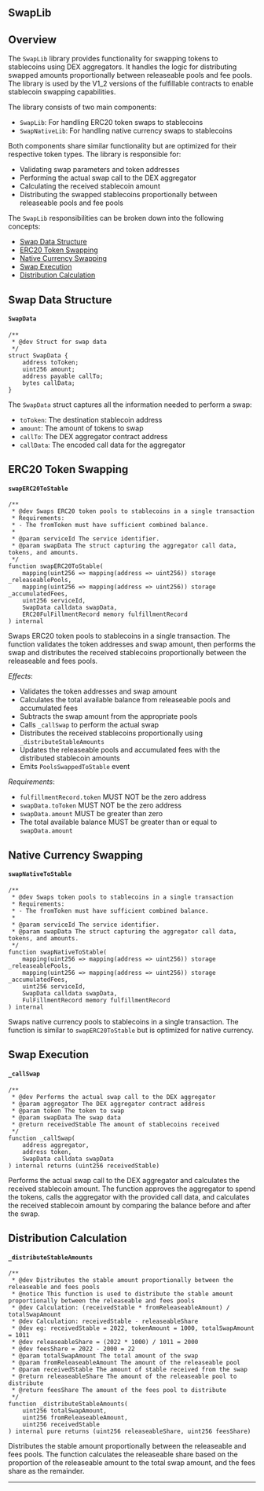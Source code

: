 ## SwapLib

## Overview

The `SwapLib` library provides functionality for swapping tokens to stablecoins using DEX aggregators. It handles the logic for distributing swapped amounts proportionally between releaseable pools and fee pools. The library is used by the V1_2 versions of the fulfillable contracts to enable stablecoin swapping capabilities.

The library consists of two main components:
* `SwapLib`: For handling ERC20 token swaps to stablecoins
* `SwapNativeLib`: For handling native currency swaps to stablecoins

Both components share similar functionality but are optimized for their respective token types. The library is responsible for:
* Validating swap parameters and token addresses
* Performing the actual swap call to the DEX aggregator
* Calculating the received stablecoin amount
* Distributing the swapped stablecoins proportionally between releaseable pools and fee pools

The `SwapLib` responsibilities can be broken down into the following concepts:
* [Swap Data Structure](#swap-data-structure)
* [ERC20 Token Swapping](#erc20-token-swapping)
* [Native Currency Swapping](#native-currency-swapping)
* [Swap Execution](#swap-execution)
* [Distribution Calculation](#distribution-calculation)

## Swap Data Structure

#### `SwapData`

```solidity
/**
 * @dev Struct for swap data
 */
struct SwapData {
    address toToken;
    uint256 amount;
    address payable callTo;
    bytes callData;
}
```

The `SwapData` struct captures all the information needed to perform a swap:
* `toToken`: The destination stablecoin address
* `amount`: The amount of tokens to swap
* `callTo`: The DEX aggregator contract address
* `callData`: The encoded call data for the aggregator

## ERC20 Token Swapping

#### `swapERC20ToStable`

```solidity
/**
 * @dev Swaps ERC20 token pools to stablecoins in a single transaction
 * Requirements:
 * - The fromToken must have sufficient combined balance.
 * 
 * @param serviceId The service identifier.
 * @param swapData The struct capturing the aggregator call data, tokens, and amounts.
 */
function swapERC20ToStable(
    mapping(uint256 => mapping(address => uint256)) storage _releaseablePools,
    mapping(uint256 => mapping(address => uint256)) storage _accumulatedFees,
    uint256 serviceId,
    SwapData calldata swapData,
    ERC20FulFillmentRecord memory fulfillmentRecord
) internal
```

Swaps ERC20 token pools to stablecoins in a single transaction. The function validates the token addresses and swap amount, then performs the swap and distributes the received stablecoins proportionally between the releaseable and fees pools.

*Effects*:
* Validates the token addresses and swap amount
* Calculates the total available balance from releaseable pools and accumulated fees
* Subtracts the swap amount from the appropriate pools
* Calls `_callSwap` to perform the actual swap
* Distributes the received stablecoins proportionally using `_distributeStableAmounts`
* Updates the releaseable pools and accumulated fees with the distributed stablecoin amounts
* Emits `PoolsSwappedToStable` event

*Requirements*:
* `fulfillmentRecord.token` MUST NOT be the zero address
* `swapData.toToken` MUST NOT be the zero address
* `swapData.amount` MUST be greater than zero
* The total available balance MUST be greater than or equal to `swapData.amount`

## Native Currency Swapping

#### `swapNativeToStable`

```solidity
/**
 * @dev Swaps token pools to stablecoins in a single transaction
 * Requirements:
 * - The fromToken must have sufficient combined balance.
 * 
 * @param serviceId The service identifier.
 * @param swapData The struct capturing the aggregator call data, tokens, and amounts.
 */
function swapNativeToStable(
    mapping(uint256 => mapping(address => uint256)) storage _releaseablePools,
    mapping(uint256 => mapping(address => uint256)) storage _accumulatedFees,
    uint256 serviceId,
    SwapData calldata swapData,
    FulFillmentRecord memory fulfillmentRecord
) internal
```

Swaps native currency pools to stablecoins in a single transaction. The function is similar to `swapERC20ToStable` but is optimized for native currency.

## Swap Execution

#### `_callSwap`

```solidity
/**
 * @dev Performs the actual swap call to the DEX aggregator
 * @param aggregator The DEX aggregator contract address
 * @param token The token to swap
 * @param swapData The swap data
 * @return receivedStable The amount of stablecoins received
 */
function _callSwap(
    address aggregator,
    address token,
    SwapData calldata swapData
) internal returns (uint256 receivedStable)
```

Performs the actual swap call to the DEX aggregator and calculates the received stablecoin amount. The function approves the aggregator to spend the tokens, calls the aggregator with the provided call data, and calculates the received stablecoin amount by comparing the balance before and after the swap.

## Distribution Calculation

#### `_distributeStableAmounts`

```solidity
/**
 * @dev Distributes the stable amount proportionally between the releaseable and fees pools
 * @notice This function is used to distribute the stable amount proportionally between the releaseable and fees pools
 * @dev Calculation: (receivedStable * fromReleaseableAmount) / totalSwapAmount
 * @dev Calculation: receivedStable - releaseableShare
 * @dev eg: receivedStable = 2022, tokenAmount = 1000, totalSwapAmount = 1011
 * @dev releaseableShare = (2022 * 1000) / 1011 = 2000
 * @dev feesShare = 2022 - 2000 = 22
 * @param totalSwapAmount The total amount of the swap
 * @param fromReleaseableAmount The amount of the releaseable pool
 * @param receivedStable The amount of stable received from the swap
 * @return releaseableShare The amount of the releaseable pool to distribute
 * @return feesShare The amount of the fees pool to distribute
 */
function _distributeStableAmounts(
    uint256 totalSwapAmount,
    uint256 fromReleaseableAmount,
    uint256 receivedStable
) internal pure returns (uint256 releaseableShare, uint256 feesShare)
```

Distributes the stable amount proportionally between the releaseable and fees pools. The function calculates the releaseable share based on the proportion of the releaseable amount to the total swap amount, and the fees share as the remainder.

---
